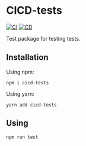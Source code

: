 # CICD-tests

[![CI](https://github.com/Trard/CICD-tests/actions/workflows/CI.yml/badge.svg)](https://github.com/Trard/CICD-tests/actions/workflows/CI.yml)
[![CD](https://github.com/Trard/CICD-tests/actions/workflows/CD.yml/badge.svg)](https://github.com/Trard/CICD-tests/actions/workflows/CD.yml)

Test package for testing tests.

## Installation

Using npm:
```shell
npm i cicd-tests
```

Using yarn:
```shell
yarn add cicd-tests
```

## Using
```shell
npm run test
```
